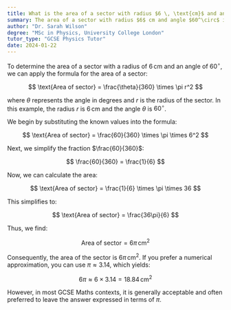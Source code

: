 ```yaml
---
title: What is the area of a sector with radius $6 \, \text{cm}$ and angle $60^\circ$?
summary: The area of a sector with radius $6$ cm and angle $60^\circ$ is $6\pi$ cm$^2$.
author: "Dr. Sarah Wilson"
degree: "MSc in Physics, University College London"
tutor_type: "GCSE Physics Tutor"
date: 2024-01-22
---
```


To determine the area of a sector with a radius of $6 \, \text{cm}$ and an angle of $60^\circ$, we can apply the formula for the area of a sector:

$$
\text{Area of sector} = \frac{\theta}{360} \times \pi r^2
$$

where $\theta$ represents the angle in degrees and $r$ is the radius of the sector. In this example, the radius $r$ is $6 \, \text{cm}$ and the angle $\theta$ is $60^\circ$.

We begin by substituting the known values into the formula:

$$
\text{Area of sector} = \frac{60}{360} \times \pi \times 6^2
$$

Next, we simplify the fraction $\frac{60}{360}$:

$$
\frac{60}{360} = \frac{1}{6}
$$

Now, we can calculate the area:

$$
\text{Area of sector} = \frac{1}{6} \times \pi \times 36
$$

This simplifies to:

$$
\text{Area of sector} = \frac{36\pi}{6}
$$

Thus, we find:

$$
\text{Area of sector} = 6\pi \, \text{cm}^2
$$

Consequently, the area of the sector is $6\pi \, \text{cm}^2$. If you prefer a numerical approximation, you can use $\pi \approx 3.14$, which yields:

$$
6\pi \approx 6 \times 3.14 = 18.84 \, \text{cm}^2
$$

However, in most GCSE Maths contexts, it is generally acceptable and often preferred to leave the answer expressed in terms of $\pi$.
    